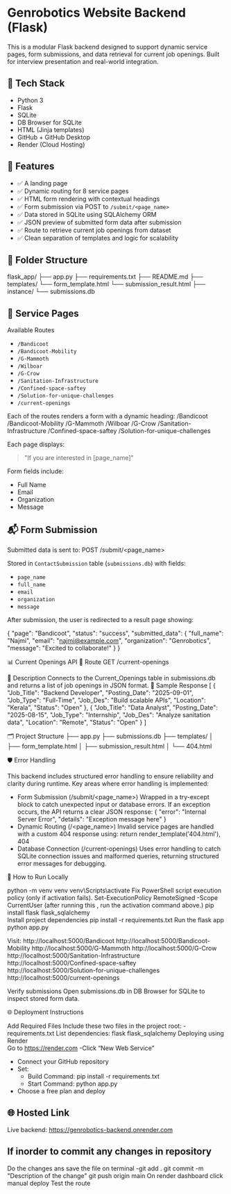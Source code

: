 # Genrobotics Website Backend (Flask)

This is a modular Flask backend designed to support dynamic service pages, form submissions, and data retrieval for current job openings. Built for interview presentation and real-world integration.


## 🔧 Tech Stack
- Python 3
- Flask
- SQLite
- DB Browser for SQLite
- HTML (Jinja templates)
- GitHub + GitHub Desktop
- Render (Cloud Hosting)

## 🚀 Features
- ✅ A landing page
- ✅ Dynamic routing for 8 service pages
- ✅ HTML form rendering with contextual headings
- ✅ Form submission via POST to `/submit/<page_name>`
- ✅ Data stored in SQLite using SQLAlchemy ORM
- ✅ JSON preview of submitted form data after submission
- ✅ Route to retrieve current job openings from dataset
- ✅ Clean separation of templates and logic for scalability


## 📂 Folder Structure
flask_app/ 
   ├── app.py
   ├── requirements.txt 
   ├── README.md 
   ├── templates/ 
         └── form_template.html
         └── submission_result.html
   ├── instance/ 
         └── submissions.db


## 📄 Service Pages
   Available Routes
- `/Bandicoot`
- `/Bandicoot-Mobility`
- `/G-Mammoth`
- `/Wilboar`
- `/G-Crow`
- `/Sanitation-Infrastructure`
- `/Confined-space-saftey`
- `/Solution-for-unique-challenges`
- `/current-openings`

Each of the routes renders a form with a dynamic heading:
/Bandicoot /Bandicoot-Mobility /G-Mammoth /Wilboar /G-Crow /Sanitation-Infrastructure /Confined-space-saftey /Solution-for-unique-challenges

Each page displays:
> "If you are interested in [page_name]"

Form fields include:
- Full Name
- Email
- Organization
- Message

## 📬 Form Submission

Submitted data is sent to:
POST /submit/<page_name>

Stored in `ContactSubmission` table (`submissions.db`) with fields:
- `page_name`
- `full_name`
- `email`
- `organization`
- `message`

After submission, the user is redirected to a result page showing:


{
  "page": "Bandicoot",
  "status": "success",
  "submitted_data": {
    "full_name": "Najmi",
    "email": "najmi@example.com",
    "organization": "Genrobotics",
    "message": "Excited to collaborate!"
  }
}

📊 Current Openings API
🔹 Route
GET /current-openings


🔹 Description
Connects to the Current_Openings table in submissions.db and returns a list of job openings in JSON format.
🔹 Sample Response
[
  {
    "Job_Title": "Backend Developer",
    "Posting_Date": "2025-09-01",
    "Job_Type": "Full-Time",
    "Job_Des": "Build scalable APIs",
    "Location": "Kerala",
    "Status": "Open"
  },
  {
    "Job_Title": "Data Analyst",
    "Posting_Date": "2025-08-15",
    "Job_Type": "Internship",
    "Job_Des": "Analyze sanitation data",
    "Location": "Remote",
    "Status": "Open"
  }
]



🗂 Project Structure
├── app.py
├── submissions.db
├── templates/
│   ├── form_template.html
│   ├── submission_result.html
│   └── 404.html

🛡️ Error Handling

This backend includes structured error handling to ensure reliability and clarity during runtime. Key areas where error handling is implemented:
- Form Submission (/submit/<page_name>)
Wrapped in a try-except block to catch unexpected input or database errors. If an exception occurs, the API returns a clear JSON response:
{
  "error": "Internal Server Error",
  "details": "Exception message here"
}
- Dynamic Routing (/<page_name>)
Invalid service pages are handled with a custom 404 response using:
return render_template('404.html'), 404
- Database Connection (/current-openings)
Uses error handling to catch SQLite connection issues and malformed queries, returning structured error messages for debugging.


🚀 How to Run Locally

python -m venv venv
venv\Scripts\activate
Fix PowerShell script execution policy (only if activation fails).
      Set-ExecutionPolicy RemoteSigned -Scope CurrentUser
      (after running this , run the activation command above.)
pip install flask flask_sqlalchemy      
Install project dependencies
      pip install -r requirements.txt
Run the flask app
      python app.py

Visit:
http://localhost:5000/Bandicoot
http://localhost:5000/Bandicoot-Mobility
http://localhost:5000/G-Mammoth
http://localhost:5000/G-Crow
http://localhost:5000/Sanitation-Infrastructure
http://localhost:5000/Confined-space-saftey
http://localhost:5000/Solution-for-unique-challenges
http://localhost:5000/current-openings

Verify submissions Open submissions.db in DB Browser for SQLite to inspect stored form data.

🌐 Deployment Instructions

Add Required Files
    Include these two files in the project root:
       - requirements.txt
    List  dependencies:
      flask
      flask_sqlalchemy
Deploying using Render      
Go to https://render.com
-Click “New Web Service”
- Connect your GitHub repository
- Set:
   - Build Command: pip install -r requirements.txt
   - Start Command: python app.py
- Choose a free plan and deploy


## 🌐 Hosted Link
Live backend: https://genrobotics-backend.onrender.com

## If inorder to commit any changes in repository
Do the changes ans save the file 
on terminal
  -git add .
   git commit -m "Description of the change"
   git push origin main
On render dashboard click manual deploy
Test the route
   
   


 
     

         


